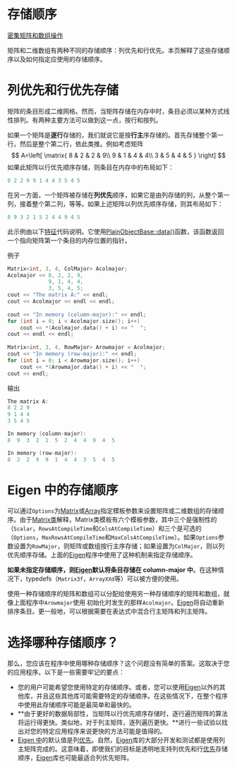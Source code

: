 # 存储顺序

[密集矩阵和数组操作](https://eigen.tuxfamily.org/dox/group__DenseMatrixManipulation__chapter.html)

矩阵和二维数组有两种不同的存储顺序：列优先和行优先。本页解释了这些存储顺序以及如何指定应使用的存储顺序。

# 列优先和行优先存储

矩阵的条目形成二维网格。然而，当矩阵存储在内存中时，条目必须以某种方式线性排列。有两种主要方法可以做到这一点，按行和按列。

如果一个矩阵是**逐行**存储的，我们就说它是按**行主**序存储的。首先存储整个第一行，然后是整个第二行，依此类推。例如考虑矩阵
$$
A=\left[
\matrix{
  8 & 2 & 2 & 9\\
  9 & 1 & 4 & 4\\
  3 & 5 & 4 & 5
}
\right]
$$
如果此矩阵以行优先顺序存储，则条目在内存中的布局如下：

```cpp
8 2 2 9 9 1 4 4 3 5 4 5 
```

在另一方面，一个矩阵被存储在**列优先**顺序，如果它是由列存储的列，从整个第一列，接着整个第二列，等等。如果上述矩阵以列优先顺序存储，则其布局如下：

```cpp
8 9 3 2 1 5 2 4 4 9 4 5 
```

此示例由以下[特征](https://eigen.tuxfamily.org/dox/namespaceEigen.html)代码说明。它使用[PlainObjectBase::data()](https://eigen.tuxfamily.org/dox/classEigen_1_1PlainObjectBase.html#ad12a492bcadea9b65ccd9bc8404c01f1)函数，该函数返回一个指向矩阵第一个条目的内存位置的指针。

例子

```cpp
Matrix<int, 3, 4, ColMajor> Acolmajor;
Acolmajor << 8, 2, 2, 9,
             9, 1, 4, 4,
             3, 5, 4, 5;
cout << "The matrix A:" << endl;
cout << Acolmajor << endl << endl; 
 
cout << "In memory (column-major):" << endl;
for (int i = 0; i < Acolmajor.size(); i++)
	cout << *(Acolmajor.data() + i) << "  ";
cout << endl << endl;
 
Matrix<int, 3, 4, RowMajor> Arowmajor = Acolmajor;
cout << "In memory (row-major):" << endl;
for (int i = 0; i < Arowmajor.size(); i++)
	cout << *(Arowmajor.data() + i) << "  ";
cout << endl;
```

输出

```cpp
The matrix A:
8 2 2 9
9 1 4 4
3 5 4 5

In memory (column-major):
8  9  3  2  1  5  2  4  4  9  4  5  

In memory (row-major):
8  2  2  9  9  1  4  4  3  5  4  5 
```

# Eigen 中的存储顺序

可以通过`Options`为[Matrix](https://eigen.tuxfamily.org/dox/classEigen_1_1Matrix.html)或[Array](https://eigen.tuxfamily.org/dox/classEigen_1_1Array.html)指定模板参数来设置矩阵或二维数组的存储顺序。由于[Matrix类](https://eigen.tuxfamily.org/dox/group__TutorialMatrixClass.html)解释，Matrix类模板有六个模板参数，其中三个是强制性的（`Scalar`，`RowsAtCompileTime`和`ColsAtCompileTime`）和三个是可选的（`Options`，`MaxRowsAtCompileTime`和`MaxColsAtCompileTime`）。如果`Options`参数设置为`RowMajor`，则矩阵或数组按行主序存储；如果设置为`ColMajor`，则以列优先顺序存储。上面的[Eigen](https://eigen.tuxfamily.org/dox/namespaceEigen.html)程序中使用了这种机制来指定存储顺序。

**如果未指定存储顺序，则[Eigen](https://eigen.tuxfamily.org/dox/namespaceEigen.html)默认将条目存储在 column-major 中**。在这种情况下，typedefs（`Matrix3f`，`ArrayXXd`等）可以被方便的使用。

使用一种存储顺序的矩阵和数组可以分配给使用另一种存储顺序的矩阵和数组，就像上面程序中`Arowmajor`使用 初始化时发生的那样`Acolmajor`。[Eigen](https://eigen.tuxfamily.org/dox/namespaceEigen.html)将自动重新排序条目。更一般地，可以根据需要在表达式中混合行主矩阵和列主矩阵。

# 选择哪种存储顺序？

那么，您应该在程序中使用哪种存储顺序？这个问题没有简单的答案。这取决于您的应用程序。以下是一些需要牢记的要点：

- 您的用户可能希望您使用特定的存储顺序。或者，您可以使用[Eigen](https://eigen.tuxfamily.org/dox/namespaceEigen.html)以外的其他库，并且这些其他库可能需要特定的存储顺序。在这些情况下，在整个程序中使用此存储顺序可能是最简单和最快的。
- **由于更好的数据局部性，当矩阵以行优先顺序存储时，逐行遍历矩阵的算法将运行得更快。类似地，对于列主矩阵，逐列遍历更快。**进行一些试验以找出对您的特定应用程序来说更快的方法可能是值得的。
- [Eigen 中](https://eigen.tuxfamily.org/dox/namespaceEigen.html)的默认值是列[优先](https://eigen.tuxfamily.org/dox/namespaceEigen.html)。自然，[Eigen](https://eigen.tuxfamily.org/dox/namespaceEigen.html)库的大部分开发和测试都是使用列主矩阵完成的。这意味着，即使我们的目标是透明地支持列优先和行[优先](https://eigen.tuxfamily.org/dox/namespaceEigen.html)存储顺序，[Eigen](https://eigen.tuxfamily.org/dox/namespaceEigen.html)库也可能最适合列优先矩阵。